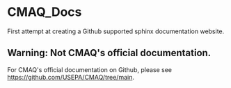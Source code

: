 # CMAQ_Docs
First attempt at creating a Github supported sphinx documentation website.

## Warning: Not CMAQ's official documentation.
For CMAQ's official documentation on Github, please see https://github.com/USEPA/CMAQ/tree/main.
